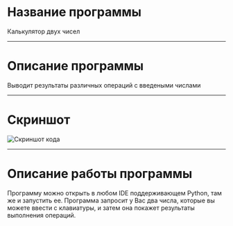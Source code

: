 # Название программы
Калькулятор двух чисел
____
# Описание программы
Выводит результаты различных операций с введеными числами
____
# Скриншот
![Скриншот кода](https://cdn1.savepice.ru/uploads/2021/9/5/5806babafa71162169352479ceecafb3-full.png)
____
# Описание работы программы
Программу можно открыть в любом IDE поддерживающем Python, там же и запустить ее. Программа запросит у Вас два числа, которые вы можете ввести с клавиатуры, и затем она покажет результаты выполнения операций.  

